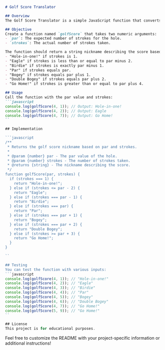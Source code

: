```markdown
# Golf Score Translator

## Overview
The Golf Score Translator is a simple JavaScript function that converts the number of strokes taken on a hole into a corresponding golf nickname based on the par value of the hole. This helps golfers quickly understand their performance relative to the expected par.

## Objective
Create a function named `golfScore` that takes two numeric arguments:
- `par`: The expected number of strokes for the hole.
- `strokes`: The actual number of strokes taken.

The function should return a string nickname describing the score based on the following rules:
- "Hole-in-one!" if strokes is 1.
- "Eagle" if strokes is less than or equal to par minus 2.
- "Birdie" if strokes is exactly par minus 1.
- "Par" if strokes equals par.
- "Bogey" if strokes equals par plus 1.
- "Double Bogey" if strokes equals par plus 2.
- "Go Home!" if strokes is greater than or equal to par plus 4.

## Usage
Call the function with the par value and strokes:
```javascript
console.log(golfScore(4, 1)); // Output: Hole-in-one!
console.log(golfScore(4, 2)); // Output: Eagle
console.log(golfScore(4, 7)); // Output: Go Home!
``

## Implementation

```javascript
/**
 * Returns the golf score nickname based on par and strokes.
 *
 * @param {number} par - The par value of the hole.
 * @param {number} strokes - The number of strokes taken.
 * @returns {string} - The nickname describing the score.
 */
function golfScore(par, strokes) {
  if (strokes === 1) {
    return "Hole-in-one!";
  } else if (strokes <= par - 2) {
    return "Eagle";
  } else if (strokes === par - 1) {
    return "Birdie";
  } else if (strokes === par) {
    return "Par";
  } else if (strokes === par + 1) {
    return "Bogey";
  } else if (strokes === par + 2) {
    return "Double Bogey";
  } else if (strokes >= par + 3) {
    return "Go Home!";
  }
}

``

## Testing
You can test the function with various inputs:
```javascript
console.log(golfScore(4, 1)); // "Hole-in-one!"
console.log(golfScore(4, 2)); // "Eagle"
console.log(golfScore(4, 3)); // "Birdie"
console.log(golfScore(4, 4)); // "Par"
console.log(golfScore(4, 5)); // "Bogey"
console.log(golfScore(4, 6)); // "Double Bogey"
console.log(golfScore(4, 7)); // "Go Home!"
console.log(golfScore(5, 9)); // "Go Home!"
``

## License
This project is for educational purposes.
```

Feel free to customize the README with your project-specific information or additional instructions!
